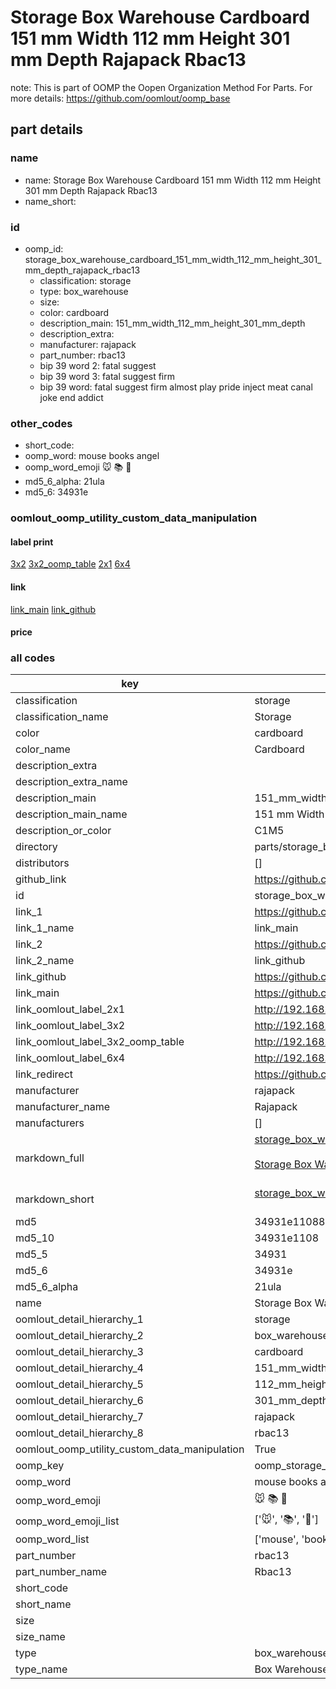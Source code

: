 # Storage Box Warehouse Cardboard 151 mm Width 112 mm Height 301 mm Depth Rajapack Rbac13  

note: This is part of OOMP the Oopen Organization Method For Parts. For more details: https://github.com/oomlout/oomp_base

##  part details
  







### name
* name: Storage Box Warehouse Cardboard 151 mm Width 112 mm Height 301 mm Depth Rajapack Rbac13
* name_short: 
### id
* oomp_id: storage_box_warehouse_cardboard_151_mm_width_112_mm_height_301_mm_depth_rajapack_rbac13
  * classification: storage
  * type: box_warehouse
  * size: 
  * color: cardboard
  * description_main: 151_mm_width_112_mm_height_301_mm_depth
  * description_extra: 
  * manufacturer: rajapack
  * part_number: rbac13
  * bip 39 word 2: fatal suggest
  * bip 39 word 3: fatal suggest firm
  * bip 39 word: fatal suggest firm almost play pride inject meat canal joke end addict

### other_codes
* short_code: 
* oomp_word: mouse books angel
* oomp_word_emoji :mouse: :books: :angel:
* md5_6_alpha: 21ula
* md5_6: 34931e






### oomlout_oomp_utility_custom_data_manipulation
#### label print
[3x2](http://192.168.1.245:1112/?label=oomp%2021ula)
[3x2_oomp_table](http://192.168.1.108:1112/?label=oomp%2021ula)
[2x1](http://192.168.1.242:1112/?label=oomp%2021ula)
[6x4](http://192.168.1.55:1112/?label=oomp%2021ula)    

#### link

[link_main](https://github.com/oomlout/oomlout_oomp_version_1_messy/tree/main/parts/storage_box_warehouse_cardboard_151_mm_width_112_mm_height_301_mm_depth_rajapack_rbac13) [link_github](https://github.com/oomlout/oomlout_oomp_version_1_messy/tree/main/parts/storage_box_warehouse_cardboard_151_mm_width_112_mm_height_301_mm_depth_rajapack_rbac13)                             

#### price







### all codes 
| key | value |  
| --- | --- |  
| classification | storage |  
| classification_name | Storage |  
| color | cardboard |  
| color_name | Cardboard |  
| description_extra |  |  
| description_extra_name |  |  
| description_main | 151_mm_width_112_mm_height_301_mm_depth |  
| description_main_name | 151 mm Width 112 mm Height 301 mm Depth |  
| description_or_color | C1M5 |  
| directory | parts/storage_box_warehouse_cardboard_151_mm_width_112_mm_height_301_mm_depth_rajapack_rbac13 |  
| distributors | [] |  
| github_link | https://github.com/oomlout/oomlout_oomp_part_src/tree/main/parts/storage_box_warehouse_cardboard_151_mm_width_112_mm_height_301_mm_depth_rajapack_rbac13 |  
| id | storage_box_warehouse_cardboard_151_mm_width_112_mm_height_301_mm_depth_rajapack_rbac13 |  
| link_1 | https://github.com/oomlout/oomlout_oomp_version_1_messy/tree/main/parts/storage_box_warehouse_cardboard_151_mm_width_112_mm_height_301_mm_depth_rajapack_rbac13 |  
| link_1_name | link_main |  
| link_2 | https://github.com/oomlout/oomlout_oomp_version_1_messy/tree/main/parts/storage_box_warehouse_cardboard_151_mm_width_112_mm_height_301_mm_depth_rajapack_rbac13 |  
| link_2_name | link_github |  
| link_github | https://github.com/oomlout/oomlout_oomp_version_1_messy/tree/main/parts/storage_box_warehouse_cardboard_151_mm_width_112_mm_height_301_mm_depth_rajapack_rbac13 |  
| link_main | https://github.com/oomlout/oomlout_oomp_version_1_messy/tree/main/parts/storage_box_warehouse_cardboard_151_mm_width_112_mm_height_301_mm_depth_rajapack_rbac13 |  
| link_oomlout_label_2x1 | http://192.168.1.242:1112/?label=oomp%2021ula |  
| link_oomlout_label_3x2 | http://192.168.1.245:1112/?label=oomp%2021ula |  
| link_oomlout_label_3x2_oomp_table | http://192.168.1.108:1112/?label=oomp%2021ula |  
| link_oomlout_label_6x4 | http://192.168.1.55:1112/?label=oomp%2021ula |  
| link_redirect | https://github.com/oomlout/oomlout_oomp_version_1_messy/tree/main/parts/storage_box_warehouse_cardboard_151_mm_width_112_mm_height_301_mm_depth_rajapack_rbac13 |  
| manufacturer | rajapack |  
| manufacturer_name | Rajapack |  
| manufacturers | [] |  
| markdown_full | [storage_box_warehouse_cardboard_151_mm_width_112_mm_height_301_mm_depth_rajapack_rbac13](none)<br>[](none)<br>[Storage Box Warehouse Cardboard 151 Mm Width 112 Mm Height 301 Mm Depth Rajapack Rbac13](none)<br><br> |  
| markdown_short | [storage_box_warehouse_cardboard_151_mm_width_112_mm_height_301_mm_depth_rajapack_rbac13](none)<br><br> |  
| md5 | 34931e11088a0e82aa53206caeb63a9c |  
| md5_10 | 34931e1108 |  
| md5_5 | 34931 |  
| md5_6 | 34931e |  
| md5_6_alpha | 21ula |  
| name | Storage Box Warehouse Cardboard 151 mm Width 112 mm Height 301 mm Depth Rajapack Rbac13 |  
| oomlout_detail_hierarchy_1 | storage |  
| oomlout_detail_hierarchy_2 | box_warehouse |  
| oomlout_detail_hierarchy_3 | cardboard |  
| oomlout_detail_hierarchy_4 | 151_mm_width |  
| oomlout_detail_hierarchy_5 | 112_mm_height |  
| oomlout_detail_hierarchy_6 | 301_mm_depth |  
| oomlout_detail_hierarchy_7 | rajapack |  
| oomlout_detail_hierarchy_8 | rbac13 |  
| oomlout_oomp_utility_custom_data_manipulation | True |  
| oomp_key | oomp_storage_box_warehouse_cardboard_151_mm_width_112_mm_height_301_mm_depth_rajapack_rbac13 |  
| oomp_word | mouse books angel |  
| oomp_word_emoji | :mouse: :books: :angel: |  
| oomp_word_emoji_list | [':mouse:', ':books:', ':angel:'] |  
| oomp_word_list | ['mouse', 'books', 'angel'] |  
| part_number | rbac13 |  
| part_number_name | Rbac13 |  
| short_code |  |  
| short_name |  |  
| size |  |  
| size_name |  |  
| type | box_warehouse |  
| type_name | Box Warehouse |  
